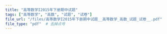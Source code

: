 ```yaml
---
title: "高等数学I2015年下册期中试题"
tags: ["高等数学", "高数", "试题", "试卷"]
file_url: "/files/高等数学I2015年下册期中试题__高等数学_高数_试题_试卷__.pdf"
file_type: "pdf"  # 去掉点号
---
```




<!-- 文件类型: .pdf -->
<!-- 文件图标: 📄 -->
